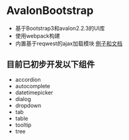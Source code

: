 # AvalonBootstrap 
* 基于Bootstrap3和avalon2.2.3的UI库
* 使用webpack构建
* 内置基于reqwest的ajax加载模块
[例子和文档](http://weeksun23.github.io/AvalonBootstrap)
## 目前已初步开发以下组件
* accordion
* autocomplete
* datetimepicker
* dialog
* dropdown
* tab
* table
* tooltip
* tree